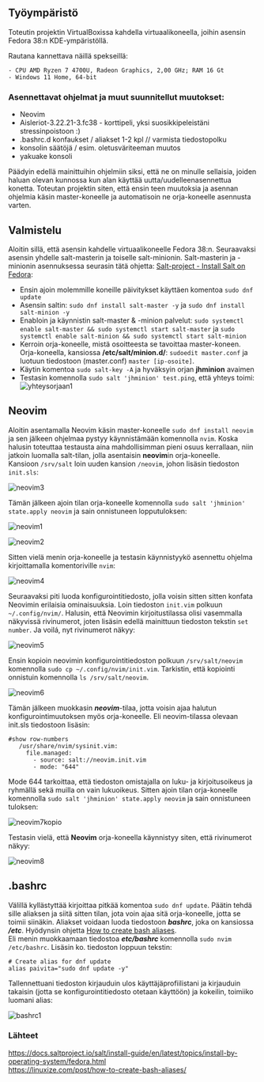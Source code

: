 ## Työympäristö  

Toteutin projektin VirtualBoxissa kahdella virtuaalikoneella, joihin asensin Fedora 38:n KDE-ympäristöllä.

Rautana kannettava näillä spekseillä:  
```
- CPU AMD Ryzen 7 4700U, Radeon Graphics, 2,00 GHz; RAM 16 Gt  
- Windows 11 Home, 64-bit  
```  

### Asennettavat ohjelmat ja muut suunnitellut muutokset:  
- Neovim
- Aisleriot-3.22.21-3.fc38 - korttipeli, yksi suosikkipeleistäni stressinpoistoon :)
- .bashrc.d konfaukset / aliakset 1-2 kpl  // varmista tiedostopolku
- konsolin säätöjä / esim. oletusväriteeman muutos  
- yakuake konsoli  

Päädyin edellä mainittuihin ohjelmiin siksi, että ne on minulle sellaisia, joiden haluan olevan kunnossa kun alan käyttää uutta/uudelleenasennettua konetta. Toteutan projektin siten, että ensin teen muutoksia ja asennan ohjelmia käsin master-koneelle ja automatisoin ne orja-koneelle asennusta varten.  

## Valmistelu  

Aloitin sillä, että asensin kahdelle virtuaalikoneelle Fedora 38:n. Seuraavaksi asensin yhdelle salt-masterin ja toiselle salt-minionin. Salt-masterin ja -minionin asennuksessa seurasin tätä ohjetta: <a href="https://docs.saltproject.io/salt/install-guide/en/latest/topics/install-by-operating-system/fedora.html">Salt-project - Install Salt on Fedora</a>:   

- Ensin ajoin molemmille koneille päivitykset käyttäen komentoa ```sudo dnf update```  
- Asensin saltin: ```sudo dnf install salt-master -y``` ja ```sudo dnf install salt-minion -y```  
- Enabloin ja käynnistin salt-master & -minion palvelut: ```sudo systemctl enable salt-master && sudo systemctl start salt-master``` ja ```sudo systemctl enable salt-minion && sudo systemctl start salt-minion```  
- Kerroin orja-koneelle, mistä osoitteesta se tavoittaa master-koneen. Orja-koneella, kansiossa **/etc/salt/minion.d/**: ```sudoedit master.conf``` ja luotuun tiedostoon (master.conf) ```master [ip-osoite]```.  
- Käytin komentoa ```sudo salt-key -A``` ja hyväksyin orjan **jhminion** avaimen  
- Testasin komennolla ```sudo salt 'jhminion' test.ping```, että yhteys toimi:  
![yhteysorjaan1](https://user-images.githubusercontent.com/78509164/236862521-92b6d5e0-1553-4d7d-a250-62dea75a1a9a.png)  

## Neovim  

Aloitin asentamalla Neovim käsin master-koneelle ```sudo dnf install neovim``` ja sen jälkeen ohjelmaa pystyy käynnistämään komennolla ```nvim```.  Koska halusin toteuttaa testausta aina mahdollisimman pieni osuus kerrallaan, niin jatkoin luomalla salt-tilan, jolla asentaisin **neovim**in orja-koneelle.  
Kansioon ```/srv/salt``` loin uuden kansion ```/neovim```, johon lisäsin tiedoston ```init.sls```:  

![neovim3](https://github.com/JanaHalt/ServerManagement_project/assets/78509164/ecc4fce7-7149-453a-8bc7-62c008e26cbd)  

Tämän jälkeen ajoin tilan orja-koneelle komennolla ```sudo salt 'jhminion' state.apply neovim``` ja sain onnistuneen lopputuloksen:  

![neovim1](https://github.com/JanaHalt/ServerManagement_project/assets/78509164/0669d9a9-505e-4894-9082-ba6add34365d)  

![neovim2](https://github.com/JanaHalt/ServerManagement_project/assets/78509164/093a75a1-f390-4249-a77a-3c7da1dca3b6)  

Sitten vielä menin orja-koneelle ja testasin käynnistyykö asennettu ohjelma kirjoittamalla komentoriville ```nvim```:  

![neovim4](https://github.com/JanaHalt/ServerManagement_project/assets/78509164/b461bfa2-c402-4514-9b37-157f79853757)  


Seuraavaksi piti luoda konfigurointitiedosto, jolla voisin sitten sitten konfata Neovimin erilaisia ominaisuuksia. Loin tiedoston ```init.vim``` polkuun ```~/.config/nvim/```. Halusin, että Neovimin kirjoitustilassa olisi vasemmalla näkyvissä rivinumerot, joten lisäsin edellä mainittuun tiedoston tekstin ```set number```. Ja voilá, nyt rivinumerot näkyy:  

![neovim5](https://github.com/JanaHalt/ServerManagement_project/assets/78509164/c64e11e7-d46b-4715-9ac0-29ee082bee75)  

Ensin kopioin neovimin konfigurointitiedoston polkuun ```/srv/salt/neovim``` komennolla ```sudo cp ~/.config/nvim/init.vim```. Tarkistin, että kopiointi onnistuin komennolla ```ls /srv/salt/neovim```.  

![neovim6](https://github.com/JanaHalt/ServerManagement_project/assets/78509164/5387deaa-b26f-4127-9a69-979d98a2a148)  

 Tämän jälkeen muokkasin ***neovim***-tilaa, jotta voisin ajaa halutun konfigurointimuutoksen myös orja-koneelle. Eli neovim-tilassa olevaan init.sls tiedostoon lisäsin:  
 
```
#show row-numbers  
   /usr/share/nvim/sysinit.vim:
     file.managed:
       - source: salt://neovim.init.vim  
       - mode: "644"  
```  

Mode 644 tarkoittaa, että tiedoston omistajalla on luku- ja kirjoitusoikeus ja ryhmällä sekä muilla on vain lukuoikeus. Sitten ajoin tilan orja-koneelle komennolla ```sudo salt 'jhminion' state.apply neovim``` ja sain onnistuneen tuloksen:  


![neovim7kopio](https://github.com/JanaHalt/ServerManagement_project/assets/78509164/a8675134-172d-4c7c-a51f-4cc55585688b)   

Testasin vielä, että **Neovim** orja-koneella käynnistyy siten, että rivinumerot näkyy:  


![neovim8](https://github.com/JanaHalt/ServerManagement_project/assets/78509164/a7fa49a3-0315-4345-908d-0bad6d954302)    


## .bashrc  

Välillä kyllästyttää kirjoittaa pitkää komentoa ```sudo dnf update```. Päätin tehdä sille aliaksen ja siitä sitten tilan, jota voin ajaa sitä orja-koneelle, jotta se toimii siinäkin. Aliakset voidaan luoda tiedostoon ***bashrc***, joka on kansiossa ***/etc***. Hyödynsin ohjetta <a href="https://linuxize.com/post/how-to-create-bash-aliases/">How to create bash aliases</a>.  
Eli menin muokkaamaan tiedostoa ***etc/bashrc*** komennolla ```sudo nvim /etc/bashrc```. Lisäsin ko. tiedoston loppuun tekstin:  
```
# Create alias for dnf update  
alias paivita="sudo dnf update -y"
``` 
Tallennettuani tiedoston kirjauduin ulos käyttäjäprofiilistani ja kirjauduin takaisin (jotta se konfigurointitiedosto otetaan käyttöön) ja kokeilin, toimiiko luomani alias:  

![bashrc1](https://github.com/JanaHalt/ServerManagement_project/assets/78509164/726fbe58-3f2a-46f4-87ee-327723a95e10)

### Lähteet  
https://docs.saltproject.io/salt/install-guide/en/latest/topics/install-by-operating-system/fedora.html  
https://linuxize.com/post/how-to-create-bash-aliases/  

